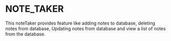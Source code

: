 # NOTE_TAKER
This noteTaker provides feature like adding notes to database, deleting notes from database, Updating notes from database and view a list of notes from the database.
